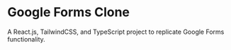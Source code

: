 # Google Forms Clone
A React.js, TailwindCSS, and TypeScript project to replicate Google Forms functionality.